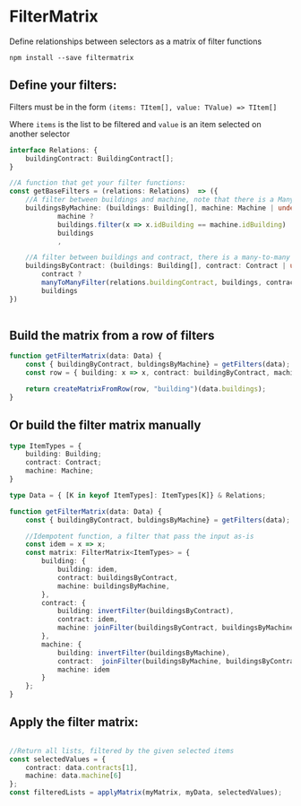 # FilterMatrix
Define relationships between selectors as a matrix of filter functions

```
npm install --save filtermatrix
```

## Define your filters:

Filters must be in the form `(items: TItem[], value: TValue) => TItem[]`

Where `items` is the list to be filtered and `value` is an item selected on another selector
```ts
interface Relations: {
    buildingContract: BuildingContract[];
}

//A function that get your filter functions:
const getBaseFilters = (relations: Relations)  => ({
    //A filter between buildings and machine, note that there is a Many-To-One relationship between buildings and machines
    buildingsByMachine: (buildings: Building[], machine: Machine | undefined) =>
            machine ?
            buildings.filter(x => x.idBuilding == machine.idBuilding) : 
            buildings
            ,

    //A filter between buildings and contract, there is a many-to-many relationship between buildings and contracts
    buildingsByContract: (buildings: Building[], contract: Contract | undefined) =>       
        contract ?       
        manyToManyFilter(relations.buildingContract, buildings, contract.idContract, x => x.idBuilding, x => x.idBuilding, x => x.idContract) :
        buildings
})
    
```

## Build the matrix from a row of filters
```ts
function getFilterMatrix(data: Data) {
    const { buildingByContract, buldingsByMachine} = getFilters(data);
    const row = { building: x => x, contract: buildingByContract, machine: buldingsByMachine};

    return createMatrixFromRow(row, "building")(data.buildings);
}
```

## Or build the filter matrix manually
```ts
type ItemTypes = {
    building: Building;
    contract: Contract;
    machine: Machine;
}

type Data = { [K in keyof ItemTypes]: ItemTypes[K]} & Relations;

function getFilterMatrix(data: Data) {
    const { buildingByContract, buldingsByMachine} = getFilters(data);

    //Idempotent function, a filter that pass the input as-is
    const idem = x => x;
    const matrix: FilterMatrix<ItemTypes> = {
        building: {
            building: idem,
            contract: buildingsByContract,
            machine: buildingsByMachine,
        },
        contract: {
            building: invertFilter(buildingsByContract),
            contract: idem,
            machine: joinFilter(buildingsByContract, buildingsByMachine)(data.buildings),
        },
        machine: {
            building: invertFilter(buildingsByMachine),
            contract:  joinFilter(buildingsByMachine, buildingsByContract)(data.buildings),
            machine: idem
        }
    };
}
```

## Apply the filter matrix:
```ts

//Return all lists, filtered by the given selected items
const selectedValues = {
    contract: data.contracts[1],
    machine: data.machine[6]
};
const filteredLists = applyMatrix(myMatrix, myData, selectedValues);

```